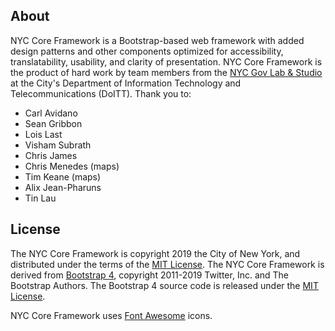 ## About

NYC Core Framework is a Bootstrap-based web framework with added design patterns and other components optimized for accessibility, translatability, usability, and clarity of presentation. NYC Core Framework is the product of hard work by team members from the [NYC Gov Lab & Studio](https://nyc.gov/govlabstudio) at the City's Department of Information Technology and Telecommunications (DoITT). Thank you to:
- Carl Avidano
- Sean Gribbon
- Lois Last
- Visham Subrath
- Chris James
- Chris Menedes (maps)
- Tim Keane (maps)
- Alix Jean-Pharuns
- Tin Lau

## License 

The NYC Core Framework is copyright 2019 the City of New York, and distributed under the terms of the [MIT License](https://github.com/cityofnewyork/nyc-core-framework/blob/master/license.md). The NYC Core Framework is derived from [Bootstrap 4](https://github.com/twbs/bootstrap/), copyright 2011-2019 Twitter, Inc. and The Bootstrap Authors. The Bootstrap 4 source code is released under the [MIT License](https://github.com/twbs/bootstrap/blob/master/LICENSE). 

NYC Core Framework uses [Font Awesome](https://fontawesome.com) icons.
